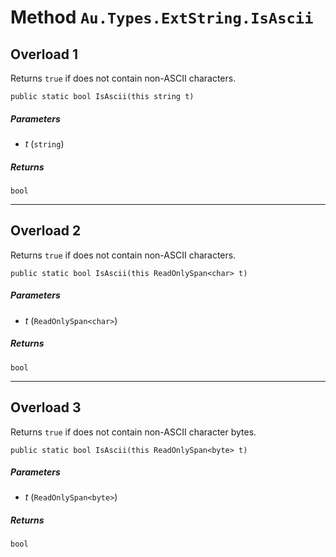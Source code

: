 # Method `Au.Types.ExtString.IsAscii`

## Overload 1

Returns `true` if does not contain non-ASCII characters.

```
public static bool IsAscii(this string t)
```

##### Parameters

- *t*  (`string`)

##### Returns

`bool`

* * *

## Overload 2

Returns `true` if does not contain non-ASCII characters.

```
public static bool IsAscii(this ReadOnlySpan<char> t)
```

##### Parameters

- *t*  (`ReadOnlySpan<char>`)

##### Returns

`bool`

* * *

## Overload 3

Returns `true` if does not contain non-ASCII character bytes.

```
public static bool IsAscii(this ReadOnlySpan<byte> t)
```

##### Parameters

- *t*  (`ReadOnlySpan<byte>`)

##### Returns

`bool`